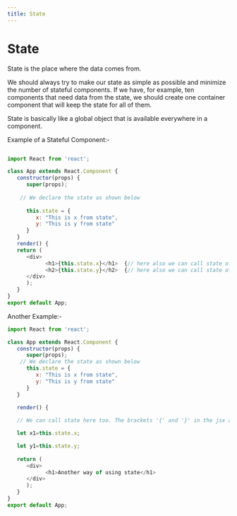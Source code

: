 ```yaml
---
title: State
---
```


# State

State is the place where the data comes from. 

We should always try to make our state as simple as possible and minimize the number of stateful components. If we have, for example, ten components that need data from the state, we should create one container component that will keep the state for all of them.

State is basically like a global object that is available everywhere in a component.

Example of a Stateful Component:-

```javascript

import React from 'react';

class App extends React.Component {
   constructor(props) {
      super(props);
      
    // We declare the state as shown below
    
      this.state = {                           
         x: "This is x from state",    
         y: "This is y from state"
      }
   }
   render() {
   return (
      <div>
            <h1>{this.state.x}</h1>  {// here also we can call state of x}
            <h2>{this.state.y}</h2>  {// here also we can call state of y}
      </div>
      );
   }
}
export default App;
```


Another Example:-


```javascript
import React from 'react';

class App extends React.Component {
   constructor(props) {
      super(props);
    // We declare the state as shown below
      this.state = {                           
         x: "This is x from state",    
         y: "This is y from state"
      }
   }

   render() {
   
   // We can call state here too. The brackets '{' and '}' in the jsx are for saying that the content in them are js

   let x1=this.state.x;

   let y1=this.state.y;
   
   return (
      <div>
            <h1>Another way of using state</h1>
      </div>
      );
   }
}
export default App;
```
